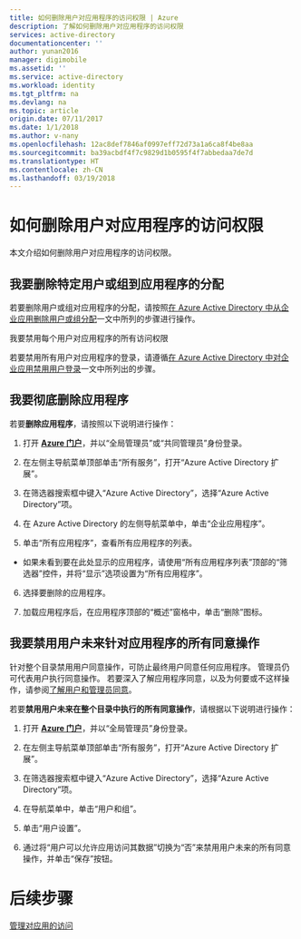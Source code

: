 ```yaml
---
title: 如何删除用户对应用程序的访问权限 | Azure
description: 了解如何删除用户对应用程序的访问权限
services: active-directory
documentationcenter: ''
author: yunan2016
manager: digimobile
ms.assetid: ''
ms.service: active-directory
ms.workload: identity
ms.tgt_pltfrm: na
ms.devlang: na
ms.topic: article
origin.date: 07/11/2017
ms.date: 1/1/2018
ms.author: v-nany
ms.openlocfilehash: 12ac8def7846af0997eff72d73a1a6ca8f4be8aa
ms.sourcegitcommit: ba39acbdf4f7c9829d1b0595f4f7abbedaa7de7d
ms.translationtype: HT
ms.contentlocale: zh-CN
ms.lasthandoff: 03/19/2018
---
```

# <a name="how-to-remove-a-users-access-to-an-application"></a>如何删除用户对应用程序的访问权限

本文介绍如何删除用户对应用程序的访问权限。

## <a name="i-want-to-remove-a-specific-users-or-groups-assignment-to-an-application"></a>我要删除特定用户或组到应用程序的分配

若要删除用户或组对应用程序的分配，请按照[在 Azure Active Directory 中从企业应用删除用户或组分配](active-directory-coreapps-remove-assignment-azure-portal.md)一文中所列的步骤进行操作。

我要禁用每个用户对应用程序的所有访问权限

若要禁用所有用户对应用程序的登录，请遵循[在 Azure Active Directory 中对企业应用禁用用户登录](active-directory-coreapps-disable-app-azure-portal.md)一文中所列出的步骤。

## <a name="i-want-to-delete-an-application-entirely"></a>我要彻底删除应用程序

若要**删除应用程序**，请按照以下说明进行操作：

1.  打开 [**Azure 门户**](https://portal.azure.cn/)，并以“全局管理员”或“共同管理员”身份登录。

2.  在左侧主导航菜单顶部单击“所有服务”，打开“Azure Active Directory 扩展”。

3.  在筛选器搜索框中键入“Azure Active Directory”，选择“Azure Active Directory”项。

4.  在 Azure Active Directory 的左侧导航菜单中，单击“企业应用程序”。

5.  单击“所有应用程序”，查看所有应用程序的列表。

   * 如果未看到要在此处显示的应用程序，请使用“所有应用程序列表”顶部的“筛选器”控件，并将“显示”选项设置为“所有应用程序”。

6.  选择要删除的应用程序。

7.  加载应用程序后，在应用程序顶部的“概述”窗格中，单击“删除”图标。

## <a name="i-want-to-disable-all-future-user-consent-operations-to-any-application"></a>我要禁用用户未来针对应用程序的所有同意操作

针对整个目录禁用用户同意操作，可防止最终用户同意任何应用程序。 管理员仍可代表用户执行同意操作。 若要深入了解应用程序同意，以及为何要或不这样操作，请参阅[了解用户和管理员同意](./develop/active-directory-devhowto-multi-tenant-overview.md#understanding-user-and-admin-consent)。

若要**禁用用户未来在整个目录中执行的所有同意操作**，请根据以下说明进行操作：

1.  打开 [**Azure 门户**](https://portal.azure.cn/)，并以“全局管理员”身份登录。

2.  在左侧主导航菜单顶部单击“所有服务”，打开“Azure Active Directory 扩展”。

3.  在筛选器搜索框中键入“Azure Active Directory”，选择“Azure Active Directory”项。

4.  在导航菜单中，单击“用户和组”。

5.  单击“用户设置”。

6.  通过将“用户可以允许应用访问其数据”切换为“否”来禁用用户未来的所有同意操作，并单击“保存”按钮。


# <a name="next-steps"></a>后续步骤
[管理对应用的访问](active-directory-managing-access-to-apps.md)
